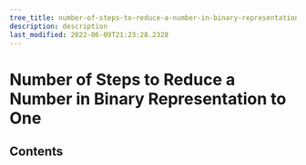 ```yaml
---
tree_title: number-of-steps-to-reduce-a-number-in-binary-representation-to-one
description: description
last_modified: 2022-06-09T21:23:28.2328
---
```


# Number of Steps to Reduce a Number in Binary Representation to One

## Contents

